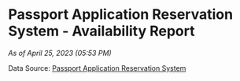 # Passport Application Reservation System - Availability Report

*As of April 25, 2023 (05:53 PM)*

Data Source: [Passport Application Reservation System](https://eservices.immigration.gov.lk:8443/appointment/pages/reservationApplication.xhtml)